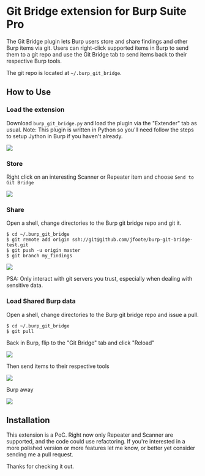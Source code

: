 # Git Bridge extension for Burp Suite Pro

The Git Bridge plugin lets Burp users store and share findings and other Burp items via git. Users can right-click supported items in Burp to send them to a git repo and use the Git Bridge tab to send items back to their respective Burp tools.

The git repo is located at `~/.burp_git_bridge`.

## How to Use

### Load the extension

Download `burp_git_bridge.py` and load the plugin via the "Extender" tab as usual. Note: This plugin is written in Python so you'll need follow the steps to setup Jython in Burp if you haven't already.

![](http://foote.pub/images/burp-git/burp-git-install.png)

### Store

Right click on an interesting Scanner or Repeater item and choose `Send to Git Bridge`

![](http://foote.pub/images/burp-git/burp-git-send-to-git.png)


### Share

Open a shell, change directories to the Burp git bridge repo and git it.

```
$ cd ~/.burp_git_bridge
$ git remote add origin ssh://git@github.com/jfoote/burp-git-bridge-test.git
$ git push -u origin master
$ git branch my_findings
```

![](http://foote.pub/images/burp-git/burp-git-github.png)

PSA: Only interact with git servers you trust, especially when dealing with sensitive data. 

### Load Shared Burp data

Open a shell, change directories to the Burp git bridge repo and issue a pull.

```
$ cd ~/.burp_git_bridge
$ git pull
```

Back in Burp, flip to the "Git Bridge" tab and click "Reload"

![](http://foote.pub/images/burp-git/burp-git-reload.png)

Then send items to their respective tools 

![](http://foote.pub/images/burp-git/burp-git-send-to-tools.png)

Burp away

![](http://foote.pub/images/burp-git/burp-git-repeater.png)

## Installation

This extension is a PoC. Right now only Repeater and Scanner are supported, 
and the code could use refactoring. If you're interested in a more polished 
version or more features let me know, or better yet consider sending me a pull request. 

Thanks for checking it out.


